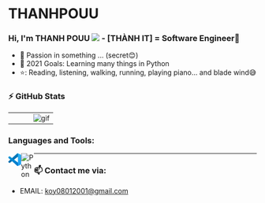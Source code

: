 # THANHPOUU
### Hi, I'm THANH POUU <img src="https://media.giphy.com/media/hvRJCLFzcasrR4ia7z/giphy.gif" width="25px"> -  [THÀNH IT] = Software Engineer🌻  


- 🔭 Passion in something ... (secret😊)
- 💪 2021 Goals: Learning many things in Python
- ⭐: Reading, listening, walking, running, playing piano... and blade wind😅

### :zap: GitHub Stats

<table>
<tr>
  
  <td width="52%"><img alt="gif" align="right" src=".coding-freak.gif"/></td>
</tr>
<table>

### Languages and Tools:
<img align="left" alt="Visual Studio Code" width="26px" src="https://raw.githubusercontent.com/github/explore/80688e429a7d4ef2fca1e82350fe8e3517d3494d/topics/visual-studio-code/visual-studio-code.png" />
<img align="left" alt="Python" width="26px" src="https://upload.wikimedia.org/wikipedia/commons/thumb/0/0a/Python.svg/1200px-Python.svg.png" /> 



---

### 📫 Contact me via:
- EMAIL: koy08012001@gmail.com

[website]: https://www.facebook.com/thanh222549
